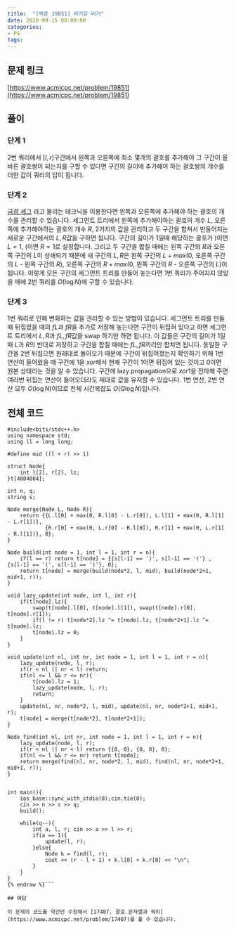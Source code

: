 ```yaml
---
title:  "[백준 19851] 버거운 버거"
date: 2020-09-15 00:00:00
categories: 
- PS
tags:
---
```


## 문제 링크
[https://www.acmicpc.net/problem/19851](https://www.acmicpc.net/problem/19851)

## 풀이

### 단계 1

2번 쿼리에서 $[l, r]$구간에서 왼쪽과 오른쪽에 최소 몇개의 괄호를 추가해야 그 구간이 올바른 괄호쌍이 되는지를 구할 수 있다면 구간의 길이에 추가해야 하는 괄호쌍의 개수를 더한 값이 쿼리의 답이 됩니다.

### 단계 2

[금광 세그](https://www.acmicpc.net/problem/10167) 라고 불리는 테크닉을 이용한다면 왼쪽과 오른쪽에 추가해야 하는 괄호의 개수를 관리할 수 있습니다. 세그먼트 트리에서 왼쪽에 추가해야하는 괄호의 개수 $L$, 오른쪽에 추가해야하는 괄호의 개수 $R$, 2가지의 값을 관리하고 두 구간을 합쳐서 만들어지는 새로운 구간에서의 $L, R$값을 구하면 됩니다. 구간의 길이가 $1$일때 해당하는 괄호가 $)$이면 $L=1$, $($이면 $R=1$로 설정합니다. 그리고 두 구간을 합칠 때에는 왼쪽 구간의 $R$과 오른쪽 구간의 $L$이 상쇄되기 때문에 새 구간의 $L, R$은 왼쪽 구간의 $L + max(0,$ 오른쪽 구간의 $L$ - 왼쪽 구간의 $R),$ 오른쪽 구간의 $R + max(0,$ 왼쪽 구간의 $R$ - 오른쪽 구간의 $L)$이 됩니다. 이렇게 모든 구간의 세그먼트 트리를 만들어 놓는다면 $1$번 쿼리가 주어지지 않았을 때에 $2$번 쿼리를 $O(\log N)$에 구할 수 있습니다.

### 단계 3

1번 쿼리로 인해 변화하는 값을 관리할 수 있는 방법이 있습니다. 세그먼트 트리를 만들 때 뒤집었을 때의 $fL$과 $fR$을 추가로 저장해 놓는다면 구간이 뒤집혀 있다고 하면 세그먼트 트리에서 $L, R$과 $fL, fR$값을 swap 하기만 하면 됩니다. 이 값들은 구간의 길이가 1일때 $L$과 $R$의 반대로 저장하고 구간을 합칠 때에는 $fL, fR$끼리만 합치면 됩니다. 동일한 구간을 2번 뒤집으면 원래대로 돌아오기 때문에 구간이 뒤집어졌는지 확인하기 위해 $1$번 연산이 들어왔을 때 구간에 $1$을 $xor$해서 현재 구간이 1이면 뒤집어 있는 것이고 0이면 원본 상태라는 것을 알 수 있습니다. 구간에 lazy propagation으로 $xor 1$을 전파해 주면 여러번 뒤집는 연산이 들어오더라도 제대로 값을 유지할 수 있습니다. 1번 연산, 2번 연산 모두 $O(\log N)$이므로 전체 시간복잡도 $O(Q \log N)$입니다.

## 전체 코드
```cpp{% raw %}
#include<bits/stdc++.h>
using namespace std;
using ll = long long;

#define mid ((l + r) >> 1)

struct Node{
	int l[2], r[2], lz;
}t[4004004];

int n, q;
string s;

Node merge(Node L, Node R){
	return {{L.l[0] + max(0, R.l[0] - L.r[0]), L.l[1] + max(0, R.l[1] - L.r[1])}, 
			{R.r[0] + max(0, L.r[0] - R.l[0]), R.r[1] + max(0, L.r[1] - R.l[1])}, 0};
}

Node build(int node = 1, int l = 1, int r = n){
	if(l == r) return t[node] = {{s[l-1] == ')', s[l-1] == '('} , {s[l-1] == '(', s[l-1] == ')'}, 0};
	return t[node] = merge(build(node*2, l, mid), build(node*2+1, mid+1, r));
}

void lazy_update(int node, int l, int r){
	if(t[node].lz){
		swap(t[node].l[0], t[node].l[1]), swap(t[node].r[0], t[node].r[1]);
		if(l != r) t[node*2].lz ^= t[node].lz, t[node*2+1].lz ^= t[node].lz;
		t[node].lz = 0;
	}
}

void update(int nl, int nr, int node = 1, int l = 1, int r = n){
	lazy_update(node, l, r);
	if(r < nl || nr < l) return;
	if(nl <= l && r <= nr){
		t[node].lz = 1;
		lazy_update(node, l, r);
		return;
	}
	update(nl, nr, node*2, l, mid), update(nl, nr, node*2+1, mid+1, r);
	t[node] = merge(t[node*2], t[node*2+1]);
}

Node find(int nl, int nr, int node = 1, int l = 1, int r = n){
	lazy_update(node, l, r);
	if(r < nl || nr < l) return {{0, 0}, {0, 0}, 0};
	if(nl <= l && r <= nr) return t[node];
	return merge(find(nl, nr, node*2, l, mid), find(nl, nr, node*2+1, mid+1, r));
}


int main(){
	ios_base::sync_with_stdio(0);cin.tie(0);
	cin >> n >> s >> q;
	build();

	while(q--){
		int a, l, r; cin >> a >> l >> r;
		if(a == 1){
			update(l, r);
		}else{
			Node k = find(l, r);
			cout << (r - l + 1) + k.l[0] + k.r[0] << "\n";
		}
	}
}
{% endraw %}```

## 여담

이 문제의 코드를 약간만 수정해서 [17407. 괄호 문자열과 쿼리](https://www.acmicpc.net/problem/17407)를 풀 수 있습니다.
